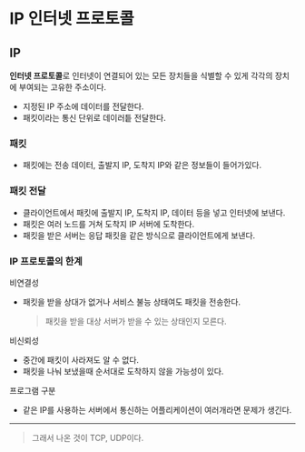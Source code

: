 # IP 인터넷 프로토콜

## IP

**인터넷 프로토콜**로 인터넷이 연결되어 있는 모든 장치들을 식별할 수 있게 각각의 장치에 부여되는 고유한 주소이다.

- 지정된 IP 주소에 데이터를 전달한다.
- 패킷이라는 통신 단위로 데이러틑 전달한다.

### 패킷

- 패킷에는 전송 데이터, 출발지 IP, 도착지 IP와 같은 정보들이 들어가있다.

### 패킷 전달

- 클라이언트에서 패킷에 출발지 IP, 도착지 IP, 데이터 등을 넣고 인터넷에 보낸다.
- 패킷은 여러 노드를 거쳐 도착지 IP 서버에 도착한다.
- 패킷을 받은 서버는 응답 패킷을 같은 방식으로 클라이언트에게 보낸다.

### IP 프로토콜의 한계

비연결성

- 패킷을 받을 상대가 없거나 서비스 불능 상태여도 패킷을 전송한다.
  > 패킷을 받을 대상 서버가 받을 수 있는 상태인지 모른다.

비신뢰성

- 중간에 패킷이 사라져도 알 수 없다.
- 패킷을 나눠 보냈을때 순서대로 도착하지 않을 가능성이 있다.

프로그램 구분

- 같은 IP를 사용하는 서버에서 통신하는 어플리케이션이 여러개라면 문제가 생긴다.

---

> 그래서 나온 것이 TCP, UDP이다.
